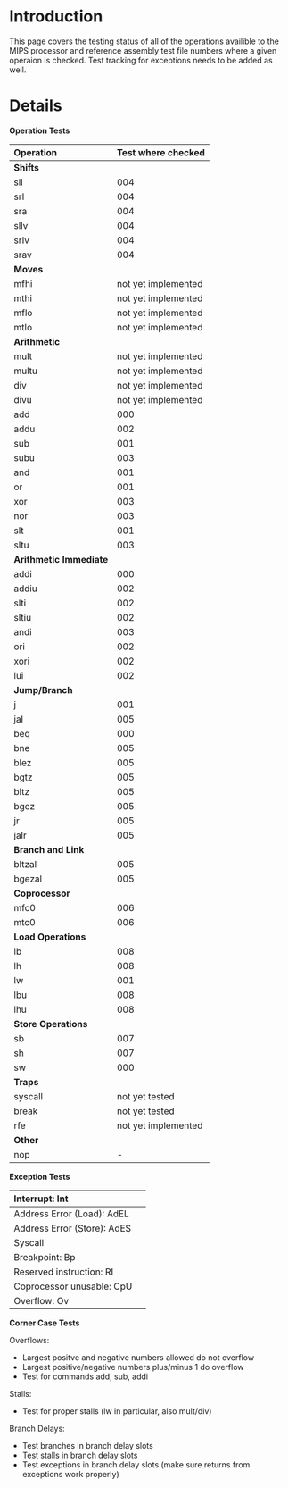 # Introduction #

This page covers the testing status of all of the operations availible to the MIPS processor and reference assembly test file numbers where a given operaion is checked.  Test tracking for exceptions needs to be added as well.

# Details #

**Operation Tests**

| **Operation** | **Test where checked** |
|:--------------|:-----------------------|
| **Shifts** |  |
| sll | 004 |
| srl | 004 |
| sra | 004 |
| sllv | 004 |
| srlv | 004 |
| srav | 004 |
| **Moves** |  |
| mfhi |       not yet implemented |
| mthi |       not yet implemented |
| mflo |       not yet implemented |
| mtlo |       not yet implemented |
| **Arithmetic** |  |
| mult |       not yet implemented |
| multu |      not yet implemented |
| div |        not yet implemented |
| divu |       not yet implemented |
| add |        000 |
| addu |       002 |
| sub |        001 |
| subu |       003 |
| and    |     001 |
| or     |     001 |
| xor    |     003 |
| nor    |     003 |
| slt    |     001 |
| sltu   |     003 |
| **Arithmetic Immediate** |  |
| addi    |    000 |
| addiu   |    002 |
| slti    |    002 |
| sltiu   |    002 |
| andi    |    003 |
| ori     |    002 |
| xori    |    002 |
| lui     |    002 |
| **Jump/Branch** |  |
| j     |      001 |
| jal   |      005 |
| beq   |      000 |
| bne   |      005 |
| blez  |      005 |
| bgtz  |      005 |
| bltz   |     005 |
| bgez  |      005 |
| jr    |      005 |
| jalr  |      005 |
| **Branch and Link** |  |
| bltzal  |    005 |
| bgezal  |    005 |
| **Coprocessor** |  |
| mfc0    |    006 |
| mtc0    |    006 |
| **Load Operations** |  |
| lb    |     008 |
| lh     |    008 |
| lw     |    001 |
| lbu    |    008 |
| lhu    |    008 |
| **Store Operations** |  |
| sb    |     007 |
| sh    |     007 |
| sw    |     000 |
| **Traps** |  |
| syscall  |  not yet tested |
| break   |   not yet tested |
| rfe   |     not yet implemented |
| **Other** |  |
| nop |       - |


**Exception Tests**

| Interrupt: Int |  |
|:---------------|:-|
| Address Error (Load): AdEL |  |
| Address Error (Store): AdES |  |
| Syscall |  |
| Breakpoint: Bp |  |
| Reserved instruction: RI |  |
| Coprocessor unusable: CpU |  |
| Overflow: Ov |  |


**Corner Case Tests**

Overflows:
  * Largest positve and negative numbers allowed do not overflow
  * Largest positive/negative numbers plus/minus 1 do overflow
  * Test for commands add, sub, addi

Stalls:
  * Test for proper stalls (lw in particular, also mult/div)

Branch Delays:
  * Test branches in branch delay slots
  * Test stalls in branch delay slots
  * Test exceptions in branch delay slots (make sure returns from exceptions work properly)
